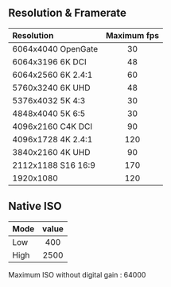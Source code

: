 
## Resolution & Framerate

| Resolution              | Maximum fps |
| :---                    | :---:       |
| 6064x4040 OpenGate      | 30          |
| 6064x3196 6K DCI        | 48          |
| 6064x2560 6K 2.4:1      | 60          |
| 5760x3240 6K UHD        | 48          |
| 5376x4032 5K 4:3        | 30          |
| 4848x4040 5K 6:5        | 30          |
| 4096x2160 C4K DCI       | 90          |
| 4096x1728 4K 2.4:1      | 120         |
| 3840x2160 4K UHD        | 90          |
| 2112x1188 S16 16:9      | 170         |
| 1920x1080               | 120         |

## Native ISO

| Mode  | value |
| :---  | :---: |
| Low   | 400   |
| High  | 2500  |

Maximum ISO without digital gain : 64000
